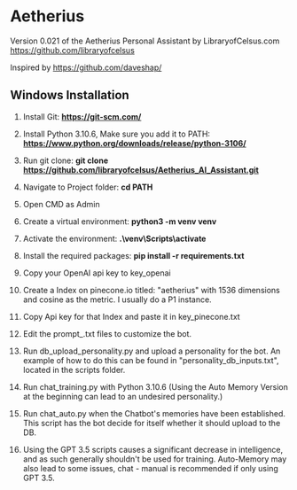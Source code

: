 # Aetherius
Version 0.021 of the Aetherius Personal Assistant by LibraryofCelsus.com
https://github.com/libraryofcelsus

Inspired by https://github.com/daveshap/

## Windows Installation

1. Install Git: **https://git-scm.com/**

2. Install Python 3.10.6, Make sure you add it to PATH: **https://www.python.org/downloads/release/python-3106/**

3. Run git clone: **git clone https://github.com/libraryofcelsus/Aetherius_AI_Assistant.git**

4. Navigate to Project folder: **cd PATH**

5. Open CMD as Admin

6. Create a virtual environment: **python3 -m venv venv**

7. Activate the environment: **.\venv\Scripts\activate**

8. Install the required packages: **pip install -r requirements.txt**

9. Copy your OpenAI api key to key_openai

10. Create a Index on pinecone.io titled: "aetherius" with 1536 dimensions and cosine as the metric. I usually do a P1 instance.

11. Copy Api key for that Index and paste it in key_pinecone.txt

12. Edit the prompt_.txt files to customize the bot.

13. Run db_upload_personality.py and upload a personality for the bot. An example of how to do this can be found in "personality_db_inputs.txt", located in the scripts folder.

14. Run chat_training.py with Python 3.10.6 (Using the Auto Memory Version at the beginning can lead to an undesired personality.)

15. Run chat_auto.py when the Chatbot's memories have been established.  This script has the bot decide for itself whether it should upload to the DB.

16. Using the GPT 3.5 scripts causes a significant decrease in intelligence, and as such generally shouldn't be used for training. Auto-Memory may also lead to some issues, chat - manual is recommended if only using GPT 3.5.
